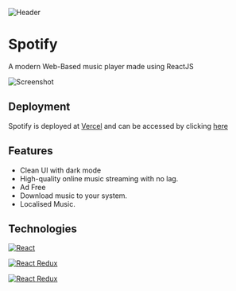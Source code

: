 ![Header](https://github.com/CodeVinayak/Spotify/blob/eabddb895c524635a91f7a9c5dcb95b08010ca09/public/Spotify.png)


# Spotify

A modern Web-Based music player made using ReactJS



![Screenshot](https://github.com/CodeVinayak/Spotify/blob/f2abf657ba4292eb09617f3398bdda4d6d6a5784/public/Desktop%20Spotify.png)

## Deployment

Spotify is deployed at [Vercel](https://vercel.com/) and can be accessed by clicking [here](https://spotify.vinayaksingh.in/)


## Features

- Clean UI with dark mode
- High-quality online music streaming with no lag.
- Ad Free
- Download music to your system.
- Localised Music.


## Technologies


[![React](https://img.shields.io/badge/React-17.0.2-blue)](#)

[![React Redux](https://img.shields.io/badge/React%20Redux-7.2.6-lightgrey)](#)

[![React Redux](https://img.shields.io/badge/Redux-4.1.2-red)](#)

